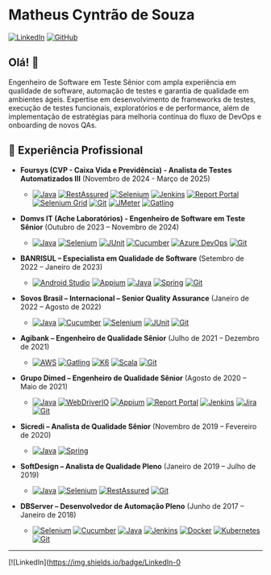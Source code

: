 # Matheus Cyntrão de Souza

[![LinkedIn](https://img.shields.io/badge/LinkedIn-0077B5?style=for-the-badge&logo=linkedin&logoColor=white)](https://www.linkedin.com/in/matheus-cyntrao/)
[![GitHub](https://img.shields.io/badge/GitHub-181717?style=for-the-badge&logo=github&logoColor=white)](https://github.com/matheuscyntrao)

## Olá! 👋

Engenheiro de Software em Teste Sênior com ampla experiência em qualidade de software, automação de testes e garantia de qualidade em ambientes ágeis. Expertise em desenvolvimento de frameworks de testes, execução de testes funcionais, exploratórios e de performance, além de implementação de estratégias para melhoria contínua do fluxo de DevOps e onboarding de novos QAs.

## 💼 Experiência Profissional

* **Foursys (CVP - Caixa Vida e Previdência) - Analista de Testes Automatizados III** (Novembro de 2024 - Março de 2025)
    * [![Java](https://img.shields.io/badge/Java-ED8B00?style=for-the-badge&logo=openjdk&logoColor=white)](https://www.java.com/en/) [![RestAssured](https://img.shields.io/badge/RestAssured-0077B5?style=for-the-badge&logo=apache-maven&logoColor=white)](https://rest-assured.io/) [![Selenium](https://img.shields.io/badge/Selenium-4DB33D?style=for-the-badge&logo=selenium&logoColor=white)](https://www.selenium.dev/) [![Jenkins](https://img.shields.io/badge/Jenkins-D24939?style=for-the-badge&logo=jenkins&logoColor=white)](https://www.jenkins.io/) [![Report Portal](https://img.shields.io/badge/Report_Portal-000000?style=for-the-badge&logo=reportportal&logoColor=white)](https://reportportal.io/) [![Selenium Grid](https://img.shields.io/badge/Selenium_Grid-4DB33D?style=for-the-badge&logo=selenium&logoColor=white)](https://www.selenium.dev/documentation/grid/) [![Git](https://img.shields.io/badge/Git-F05032?style=for-the-badge&logo=git&logoColor=white)](https://git-scm.com/) [![JMeter](https://img.shields.io/badge/JMeter-D73A30?style=for-the-badge&logo=apache-jmeter&logoColor=white)](https://jmeter.apache.org/) [![Gatling](https://img.shields.io/badge/Gatling-000000?style=for-the-badge&logo=gatling&logoColor=white)](https://gatling.io/)


* **Domvs IT (Ache Laboratórios) - Engenheiro de Software em Teste Sênior** (Outubro de 2023 – Novembro de 2024)
    * [![Java](https://img.shields.io/badge/Java-ED8B00?style=for-the-badge&logo=openjdk&logoColor=white)](https://www.java.com/en/) [![Selenium](https://img.shields.io/badge/Selenium-4DB33D?style=for-the-badge&logo=selenium&logoColor=white)](https://www.selenium.dev/) [![JUnit](https://img.shields.io/badge/JUnit-25A162?style=for-the-badge&logo=junit5&logoColor=white)](https://junit.org/junit5/) [![Cucumber](https://img.shields.io/badge/Cucumber-23D160?style=for-the-badge&logo=cucumber&logoColor=white)](https://cucumber.io/) [![Azure DevOps](https://img.shields.io/badge/Azure_DevOps-0078D4?style=for-the-badge&logo=azure-devops&logoColor=white)](https://azure.microsoft.com/en-us/services/devops/) [![Git](https://img.shields.io/badge/Git-F05032?style=for-the-badge&logo=git&logoColor=white)](https://git-scm.com/)
  

* **BANRISUL – Especialista em Qualidade de Software** (Setembro de 2022 – Janeiro de 2023)
    * [![Android Studio](https://img.shields.io/badge/Android_Studio-3DDC84?style=for-the-badge&logo=android-studio&logoColor=white)](https://developer.android.com/studio/) [![Appium](https://img.shields.io/badge/Appium-000000?style=for-the-badge&logo=appium&logoColor=white)](http://appium.io/) [![Java](https://img.shields.io/badge/Java-ED8B00?style=for-the-badge&logo=openjdk&logoColor=white)](https://www.java.com/en/) [![Spring](https://img.shields.io/badge/Spring-6DB33F?style=for-the-badge&logo=spring&logoColor=white)](https://spring.io/) [![Git](https://img.shields.io/badge/Git-F05032?style=for-the-badge&logo=git&logoColor=white)](https://git-scm.com/)
 

* **Sovos Brasil – Internacional – Senior Quality Assurance** (Janeiro de 2022 – Agosto de 2022)
    * [![Java](https://img.shields.io/badge/Java-ED8B00?style=for-the-badge&logo=openjdk&logoColor=white)](https://www.java.com/en/) [![Cucumber](https://img.shields.io/badge/Cucumber-23D160?style=for-the-badge&logo=cucumber&logoColor=white)](https://cucumber.io/) [![Selenium](https://img.shields.io/badge/Selenium-4DB33D?style=for-the-badge&logo=selenium&logoColor=white)](https://www.selenium.dev/) [![JUnit](https://img.shields.io/badge/JUnit-25A162?style=for-the-badge&logo=junit5&logoColor=white)](https://junit.org/junit5/) [![Git](https://img.shields.io/badge/Git-F05032?style=for-the-badge&logo=git&logoColor=white)](https://git-scm.com/)
   

* **Agibank – Engenheiro de Qualidade Sênior** (Julho de 2021 – Dezembro de 2021)
    * [![AWS](https://img.shields.io/badge/Amazon_AWS-232F3E?style=for-the-badge&logo=amazon-aws&logoColor=white)](https://aws.amazon.com/) [![Gatling](https://img.shields.io/badge/Gatling-000000?style=for-the-badge&logo=gatling&logoColor=white)](https://gatling.io/) [![K6](https://img.shields.io/badge/k6-65B741?style=for-the-badge&logo=k6&logoColor=white)](https://k6.io/) [![Scala](https://img.shields.io/badge/Scala-DC322F?style=for-the-badge&logo=scala&logoColor=white)](https://www.scala-lang.org/) [![Git](https://img.shields.io/badge/Git-F05032?style=for-the-badge&logo=git&logoColor=white)](https://git-scm.com/)
  

* **Grupo Dimed – Engenheiro de Qualidade Sênior** (Agosto de 2020 – Maio de 2021)
    * [![Java](https://img.shields.io/badge/Java-ED8B00?style=for-the-badge&logo=openjdk&logoColor=white)](https://www.java.com/en/) [![WebDriverIO](https://img.shields.io/badge/WebDriverIO-000000?style=for-the-badge&logo=webdriverio&logoColor=white)](https://webdriver.io/) [![Appium](https://img.shields.io/badge/Appium-000000?style=for-the-badge&logo=appium&logoColor=white)](http://appium.io/) [![Report Portal](https://img.shields.io/badge/Report_Portal-000000?style=for-the-badge&logo=reportportal&logoColor=white)](https://reportportal.io/) [![Jenkins](https://img.shields.io/badge/Jenkins-D24939?style=for-the-badge&logo=jenkins&logoColor=white)](https://www.jenkins.io/) [![Jira](https://img.shields.io/badge/Jira-0052CC?style=for-the-badge&logo=jira&logoColor=white)](https://www.atlassian.com/software/jira/) [![Git](https://img.shields.io/badge/Git-F05032?style=for-the-badge&logo=git&logoColor=white)](https://git-scm.com/)
   

* **Sicredi – Analista de Qualidade Sênior** (Novembro de 2019 – Fevereiro de 2020)
    * [![Java](https://img.shields.io/badge/Java-ED8B00?style=for-the-badge&logo=openjdk&logoColor=white)](https://www.java.com/en/) [![Spring](https://img.shields.io/badge/Spring-6DB33F?style=for-the-badge&logo=spring&logoColor=white)](https://spring.io/)
   
* **SoftDesign – Analista de Qualidade Pleno** (Janeiro de 2019 – Julho de 2019)
    * [![Java](https://img.shields.io/badge/Java-ED8B00?style=for-the-badge&logo=openjdk&logoColor=white)](https://www.java.com/en/) [![Selenium](https://img.shields.io/badge/Selenium-4DB33D?style=for-the-badge&logo=selenium&logoColor=white)](https://www.selenium.dev/) [![RestAssured](https://img.shields.io/badge/RestAssured-0077B5?style=for-the-badge&logo=apache-maven&logoColor=white)](https://rest-assured.io/) [![Git](https://img.shields.io/badge/Git-F05032?style=for-the-badge&logo=git&logoColor=white)](https://git-scm.com/)


* **DBServer – Desenvolvedor de Automação Pleno** (Junho de 2017 – Janeiro de 2018)
    * [![Selenium](https://img.shields.io/badge/Selenium-4DB33D?style=for-the-badge&logo=selenium&logoColor=white)](https://www.selenium.dev/) [![Cucumber](https://img.shields.io/badge/Cucumber-23D160?style=for-the-badge&logo=cucumber&logoColor=white)](https://cucumber.io/) [![Java](https://img.shields.io/badge/Java-ED8B00?style=for-the-badge&logo=openjdk&logoColor=white)](https://www.java.com/en/) [![Jenkins](https://img.shields.io/badge/Jenkins-D24939?style=for-the-badge&logo=jenkins&logoColor=white)](https://www.jenkins.io/) [![Docker](https://img.shields.io/badge/Docker-2496ED?style=for-the-badge&logo=docker&logoColor=white)](https://www.docker.com/) [![Kubernetes](https://img.shields.io/badge/Kubernetes-326CE5?style=for-the-badge&logo=kubernetes&logoColor=white)](https://kubernetes.io/) [![Git](https://img.shields.io/badge/Git-F05032?style=for-the-badge&logo=git&logoColor=white)](https://git-scm.com/) 

---

[![LinkedIn](https://img.shields.io/badge/LinkedIn-0
